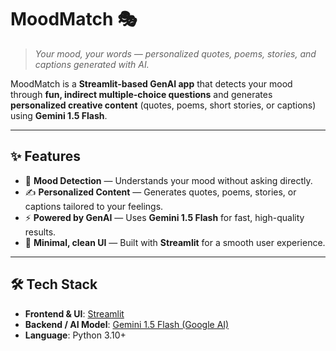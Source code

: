 # MoodMatch 🎭  

> *Your mood, your words — personalized quotes, poems, stories, and captions generated with AI.*  

MoodMatch is a **Streamlit-based GenAI app** that detects your mood through **fun, indirect multiple-choice questions** and generates **personalized creative content** (quotes, poems, short stories, or captions) using **Gemini 1.5 Flash**.  

---

## ✨ Features  

- 🎯 **Mood Detection** — Understands your mood without asking directly.  
- ✍️ **Personalized Content** — Generates quotes, poems, stories, or captions tailored to your feelings.  
- ⚡ **Powered by GenAI** — Uses **Gemini 1.5 Flash** for fast, high-quality results.  
- 🎨 **Minimal, clean UI** — Built with **Streamlit** for a smooth user experience.  

---

## 🛠️ Tech Stack  

- **Frontend & UI**: [Streamlit](https://streamlit.io/)  
- **Backend / AI Model**: [Gemini 1.5 Flash (Google AI)](https://ai.google.dev/)  
- **Language**: Python 3.10+  
